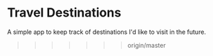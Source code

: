 # Travel Destinations

A simple app to keep track of destinations I'd like to visit in the future.
>>>>>>> origin/master
